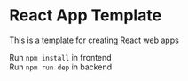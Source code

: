 # React App Template

This is a template for creating React web apps

Run `npm install` in frontend </br>
Run `npm run dep` in backend </br>
